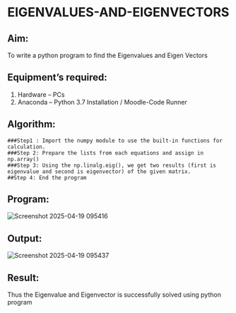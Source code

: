 # EIGENVALUES-AND-EIGENVECTORS
## Aim:
To write a python program to find the Eigenvalues and Eigen Vectors
## Equipment’s required:
1. 	Hardware – PCs
2. 	Anaconda – Python 3.7 Installation / Moodle-Code Runner
## Algorithm:
```
###Step1 : Import the numpy module to use the built-in functions for calculation.
###Step 2: Prepare the lists from each equations and assign in np.array()
###Step 3: Using the np.linalg.eig(), we get two results (first is eigenvalue and second is eigenvector) of the given matrix.
##Step 4: End the program
```
## Program:
![Screenshot 2025-04-19 095416](https://github.com/user-attachments/assets/026bc742-bf59-4778-8419-e3a7e2992507)

## Output:
![Screenshot 2025-04-19 095437](https://github.com/user-attachments/assets/c32efab6-50a0-4f52-96e1-97c58b674325)

## Result:
Thus the Eigenvalue and Eigenvector is successfully solved using python program
